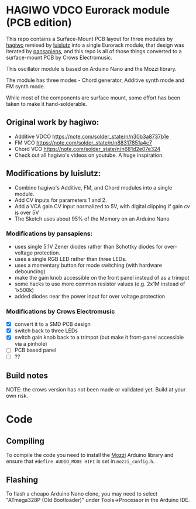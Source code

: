 # HAGIWO VDCO Eurorack module (PCB edition)

This repo contains a Surface-Mount PCB layout for three modules by [hagiwo](https://www.youtube.com/channel/UCxErrnnVNEAAXPZvQFwobQw) remixed by [luislutz](https://github.com/luislutz/Arduino-VDCO) into a single Eurorack module, that design was iterated by [pansapiens](https://github.com/pansapiens/HAGIWO-Arduino-VDCO), and this repo is all of those things converted to a surface-mount PCB by Crows Electromusic.

This oscillator module is based on Arduino Nano and the Mozzi library.

The module has three modes - Chord generator, Additive synth mode and FM synth mode.

While most of the components are surface mount, some effort has been taken to make it hand-solderable.

## Original work by hagiwo:

- Additive VDCO https://note.com/solder_state/n/n30b3a8737b1e
- FM VCO https://note.com/solder_state/n/n88317851a4c7
- Chord VCO https://note.com/solder_state/n/n681d2e07e324
- Check out all hagiwo's videos on youtube. A huge inspiration.

## Modifications by luislutz:

- Combine hagiwo's Additive, FM, and Chord modules into a single module.
- Add CV inputs for parameters 1 and 2.
- Add a VCA gain CV input normalized to 5V, with digital clipping if gain cv is over 5V
- The Sketch uses about 95% of the Memory on an Arduino Nano

### Modifications by pansapiens:

- uses single 5.1V Zener diodes rather than Schottky diodes for over-voltage protection.
- uses a single RGB LED rather than three LEDs.
- uses a momentary button for mode switching (with hardware debouncing)
- make the gain knob accessible on the front panel instead of as a trimpot
- some hacks to use more common resistor values (e.g. 2x1M instead of 1x500k)
- added diodes near the power input for over voltage protection

### Modifications by Crows Electromusic

- [x] convert it to a SMD PCB design
- [x] switch back to three LEDs
- [x] switch gain knob back to a trimpot (but make it front-panel accessible via a pinhole) 
- [ ] PCB based panel
- [ ] ?? 

## Build notes

NOTE: the crows version has not been made or validated yet. Build at your own risk.

# Code

## Compiling

To compile the code you need to install the [Mozzi](https://github.com/sensorium/Mozzi) Arduino library and ensure that `#define AUDIO_MODE HIFI` is set in `mozzi_config.h`.

## Flashing

To flash a cheapo Arduino Nano clone, you may need to select "ATmega328P (Old Bootloader)" under Tools->Processor in the Arduino IDE.

